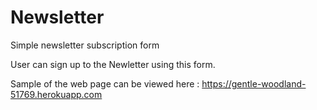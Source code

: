 # Newsletter
Simple newsletter subscription form

User can sign up to the Newletter using this form.

Sample of the web page can be viewed here : https://gentle-woodland-51769.herokuapp.com
